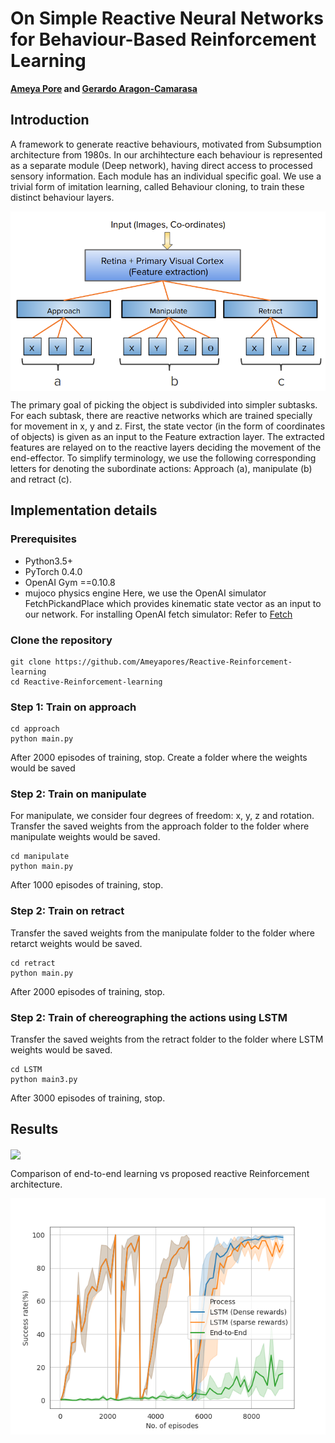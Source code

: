 # On Simple Reactive Neural Networks for Behaviour-Based Reinforcement Learning

**[Ameya Pore](https://github.com/Ameyapores) and [Gerardo Aragon-Camarasa](https://github.com/gerac83)**

## Introduction

A framework to generate reactive behaviours, motivated from Subsumption architecture from 1980s. In our archihtecture each  behaviour is represented as a separate module (Deep network), having direct access to processed sensory information. Each module has an individual specific goal. We use a trivial form of imitation learning, called Behaviour cloning, to train these distinct behaviour layers.

<img align="center" src="images/ameya.png" width="800"> 

The primary goal of picking the object is subdivided into simpler subtasks. For each subtask, there are reactive networks which are trained specially for movement in x, y and z. First, the state vector (in the form of coordinates of objects) is given as an input to the Feature extraction layer. The extracted features are relayed on to the reactive layers deciding the movement of the end-effector. To simplify terminology, we use the following corresponding letters for denoting the subordinate actions: Approach (a), manipulate (b) and retract (c).


## Implementation details
### Prerequisites
- Python3.5+
- PyTorch 0.4.0
- OpenAI Gym ==0.10.8
- mujoco physics engine
Here, we use the OpenAI simulator FetchPickandPlace which provides kinematic state vector as an input to our network.
For installing OpenAI fetch simulator: Refer to [Fetch](https://openai.com/blog/ingredients-for-robotics-research/)
### Clone the repository

```
git clone https://github.com/Ameyapores/Reactive-Reinforcement-learning
cd Reactive-Reinforcement-learning
```
### Step 1: Train on approach
```
cd approach
python main.py
```
After 2000 episodes of training, stop.
Create a folder where the weights would be saved
### Step 2: Train on manipulate
For manipulate, we consider four degrees of freedom: x, y, z and rotation.
Transfer the saved weights from the approach folder to the folder where manipulate weights would be saved.
```
cd manipulate
python main.py
```
After 1000 episodes of training, stop.
### Step 2: Train on retract
Transfer the saved weights from the manipulate folder to the folder where retarct weights would be saved.
```
cd retract
python main.py
```
After 2000 episodes of training, stop.
### Step 2: Train of chereographing the actions using LSTM
Transfer the saved weights from the retract folder to the folder where LSTM weights would be saved.
```
cd LSTM
python main3.py
```
After 3000 episodes of training, stop.
## Results
<img align="center" src="images/fetch_rotate.gif" width="600"> 

Comparison of end-to-end learning vs proposed reactive Reinforcement architecture.

<img align="center" src="images/Figure_4.png"> 
